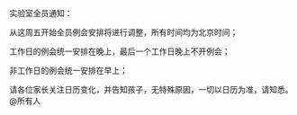 实验室全员通知：

从这周五开始全员例会安排将进行调整，所有时间均为北京时间；

工作日的例会统一安排在晚上，最后一个工作日晚上不开例会；

非工作日的例会统一安排在早上；

请各位家长关注日历变化，并告知孩子，无特殊原因，一切以日历为准，请知悉。@所有人 

